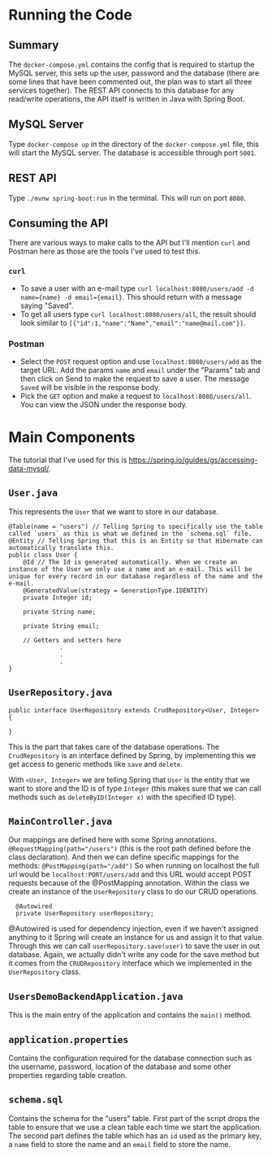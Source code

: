 # Running the Code
## Summary
The `docker-compose.yml` contains the config that is required to startup the MySQL server, this sets up the user, password and the database (there are some
lines that have been commented out, the plan was to start all three services together). The REST API connects to this database for any read/write operations, the API 
itself is written in Java with Spring Boot.

## MySQL Server
Type `docker-compose up` in the directory of the `docker-compose.yml` file, this will start the MySQL server. The database is accessible through port `5001`.

## REST API
Type `./mvnw spring-boot:run` in the terminal. This will run on port `8080`.

## Consuming the API
There are various ways to make calls to the API but I'll mention `curl` and Postman here as those are the tools I've used to test this.

### `curl`
- To save a user with an e-mail type `curl localhost:8080/users/add -d name={name} -d email={email}`. This should return with a message saying "Saved".
- To get all users type `curl localhost:8080/users/all`, the result should look similar to `[{"id":1,"name":"Name","email":"name@mail.com"}]`.

### Postman
- Select the `POST` request option and use `localhost:8080/users/add` as the target URL. Add the params `name` and `email` under the "Params" tab and then click on Send
to make the request to save a user. The message `Saved` will be visible in the response body.
- Pick the `GET` option and make a request to `localhost:8080/users/all`. You can view the JSON under the response body.

# Main Components
The tutorial that I've used for this is https://spring.io/guides/gs/accessing-data-mysql/.

## `User.java`
This represents the `User` that we want to store in our database.

```
@Table(name = "users") // Telling Spring to specifically use the table called `users` as this is what we defined in the `schema.sql` file.
@Entity // Telling Spring that this is an Entity so that Hibernate can automatically translate this.
public class User {
    @Id // The Id is generated automatically. When we create an instance of the User we only use a name and an e-mail. This will be unique for every record in our database regardless of the name and the e-mail.
    @GeneratedValue(strategy = GenerationType.IDENTITY)
    private Integer id;

    private String name;

    private String email;

    // Getters and setters here
              .
              .
              .
}
```

## `UserRepository.java`
```
public interface UserRepository extends CrudRepository<User, Integer> {

}
```
This is the part that takes care of the database operations. The `CrudRepository` is an interface defined by Spring, by implementing this we get access to generic methods
like `save` and `delete`.

With `<User, Integer>` we are telling Spring that `User` is the entity that we want to store and the ID is of type `Integer` (this makes sure that we can call methods
such as `deleteByID(Integer x)` with the specified ID type).

## `MainController.java`
Our mappings are defined here with some Spring annotations.
`@RequestMapping(path="/users")` (this is the root path defined before the class declaration).
And then we can define specific mappings for the methods:
`@PostMapping(path="/add")` 
So when running on localhost the full url would be `localhost:PORT/users/add` and this URL would accept POST requests because of the @PostMapping annotation.
Within the class we create an instance of the `UserRepository` class to do our CRUD operations.
```
  @Autowired
  private UserRepository userRepository;
 ```
 @Autowired is used for dependency injection, even if we haven't assigned anything to it Spring will create an instance for us and assign it to that value. Through
 this we can call `userRepository.save(user)` to save the user in out database. Again, we actually didn't write any code for the save method but it comes from the 
 `CRUDRepository` interface which we implemented in the `UserRepository` class.

## `UsersDemoBackendApplication.java`
This is the main entry of the application and contains the `main()` method.

## `application.properties`
Contains the configuration required for the database connection such as the username, password, location of the database and some other properties regarding table
creation.

## `schema.sql`
Contains the schema for the "users" table. First part of the script drops the table to ensure that we use a clean table each time we start the application. The second
part defines the table which has an `id` used as the primary key, a `name` field to store the name and an `email` field to store the name. 
